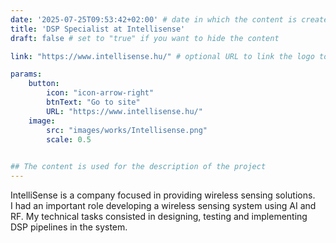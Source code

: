 ```yaml
---
date: '2025-07-25T09:53:42+02:00' # date in which the content is created - defaults to "today"
title: 'DSP Specialist at Intellisense'
draft: false # set to "true" if you want to hide the content 

link: "https://www.intellisense.hu/" # optional URL to link the logo to

params:
    button:
        icon: "icon-arrow-right"
        btnText: "Go to site"
        URL: "https://www.intellisense.hu/"
    image:
        src: "images/works/Intellisense.png"
        scale: 0.5
    

## The content is used for the description of the project
---
```


IntelliSense is a company focused in providing wireless sensing solutions.<br/>I had an important role developing a wireless sensing system using AI and RF. My technical tasks consisted in designing, testing and implementing DSP pipelines in the system.
